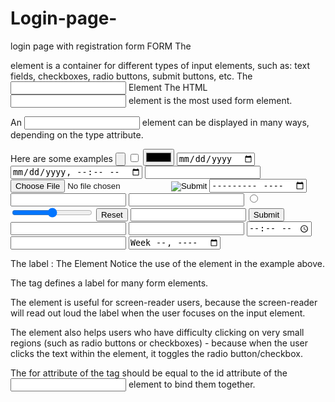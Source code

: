 # Login-page-
login page with registration form
FORM
The <form> element is a container for different types of input elements, such as: text fields, checkboxes, radio buttons, submit buttons, etc.
The <input> Element
The HTML <input> element is the most used form element.

An <input> element can be displayed in many ways, depending on the type attribute.

Here are some examples
<input type="button">
<input type="checkbox">
<input type="color">
<input type="date">
<input type="datetime-local">
<input type="email">
<input type="file">
<input type="hidden">
<input type="image">
<input type="month">
<input type="number">
<input type="password">
<input type="radio">
<input type="range">
<input type="reset">
<input type="search">
<input type="submit">
<input type="tel">
<input type="text">
<input type="time">
<input type="url">
<input type="week">

The label :
The <label> Element
Notice the use of the <label> element in the example above.

The <label> tag defines a label for many form elements.

The <label> element is useful for screen-reader users, because the screen-reader will read out loud the label when the user focuses on the input element.

The <label> element also helps users who have difficulty clicking on very small regions (such as radio buttons or checkboxes) - because when the user clicks the text within the <label> element, it toggles the radio button/checkbox.

The for attribute of the <label> tag should be equal to the id attribute of the <input> element to bind them together.

